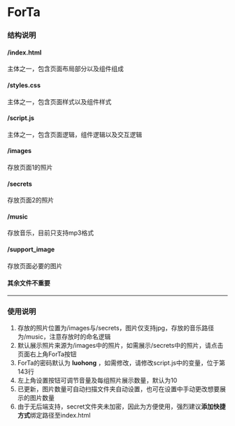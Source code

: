 # ForTa
### 结构说明
#### /index.html
主体之一，包含页面布局部分以及组件组成
#### /styles.css
主体之一，包含页面样式以及组件样式
#### /script.js
主体之一，包含页面逻辑，组件逻辑以及交互逻辑
#### /images
存放页面1的照片
#### /secrets
存放页面2的照片
#### /music
存放音乐，目前只支持mp3格式
#### /support_image
存放页面必要的图片
#### 其余文件不重要
---
### 使用说明
1. 存放的照片位置为/images与/secrets，图片仅支持jpg，存放的音乐路径为/music，注意存放时的命名逻辑
2. 默认展示照片来源为/images中的照片，如需展示/secrets中的照片，请点击页面右上角ForTa按钮
3. ForTa的密码默认为 **luohong** ，如需修改，请修改script.js中的变量，位于第143行
4. 左上角设置按钮可调节音量及每组照片展示数量，默认为10
5. 已更新，图片数量可自动扫描文件夹自动设置，也可在设置中手动更改想要展示的图片数量
6. 由于无后端支持，secret文件夹未加密，因此为方便使用，强烈建议**添加快捷方式**绑定路径至index.html
